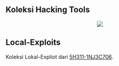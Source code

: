 ## Koleksi Hacking Tools
<div align="center">
	<img src="https://encrypted-tbn0.gstatic.com/images?q=tbn:ANd9GcR4fefVWHlBCHCKxsLJD86LxTd3u9FU1N25SKqjdVB-ztDzlC7RWw">
</div>

## Local-Exploits
Koleksi Lokal-Expliot dari [5H311-1NJ3C706](https://github.com/5H311-1NJ3C706/).
